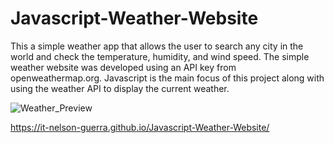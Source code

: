 # Javascript-Weather-Website
This a simple weather app that allows the user to search any city in the world and check the temperature, humidity, and wind speed. The simple weather website was developed using an API key from openweathermap.org. Javascript is the main focus of this project along with using the weather API to display the current weather.


![Weather_Preview](https://user-images.githubusercontent.com/62409790/130696291-7fe2761f-f63b-4474-9ef5-dbdfe64eff23.png)




https://it-nelson-guerra.github.io/Javascript-Weather-Website/
